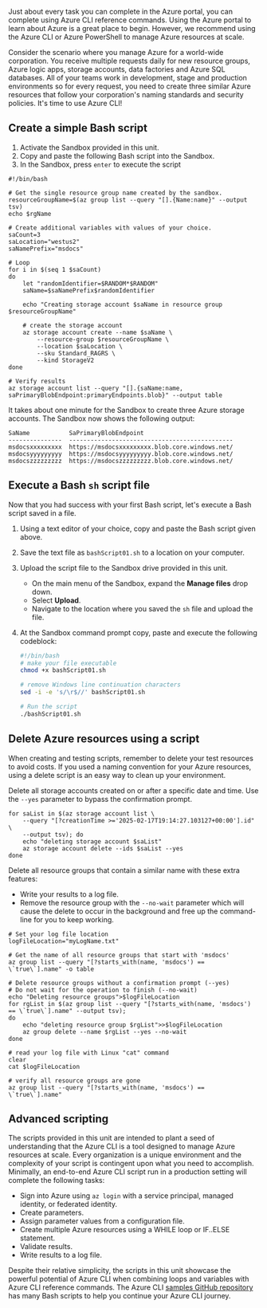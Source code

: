 <!-- markdownlint-disable MD041 -->

Just about every task you can complete in the Azure portal, you can complete using Azure CLI reference commands. Using the Azure portal to learn about Azure is a great place to begin. However, we recommend using the Azure CLI or Azure PowerShell to manage Azure resources at scale.

Consider the scenario where you manage Azure for a world-wide corporation.  You receive multiple requests daily for new resource groups, Azure logic apps, storage accounts, data factories and Azure SQL databases. All of your teams work in development, stage and production environments so for every request, you need to create three similar Azure resources that follow your corporation's naming standards and security policies. It's time to use Azure CLI!

## Create a simple Bash script

1. Activate the Sandbox provided in this unit.
1. Copy and paste the following Bash script into the Sandbox.
1. In the Sandbox, press `enter` to execute the script

```azurecli
#!/bin/bash

# Get the single resource group name created by the sandbox.
resourceGroupName=$(az group list --query "[].{Name:name}" --output tsv)
echo $rgName

# Create additional variables with values of your choice.
saCount=3
saLocation="westus2"
saNamePrefix="msdocs"

# Loop 
for i in $(seq 1 $saCount)
do
    let "randomIdentifier=$RANDOM*$RANDOM"
    saName=$saNamePrefix$randomIdentifier

    echo "Creating storage account $saName in resource group $resourceGroupName"

    # create the storage account
    az storage account create --name $saName \
        --resource-group $resourceGroupName \
        --location $saLocation \
        --sku Standard_RAGRS \
        --kind StorageV2
done

# Verify results
az storage account list --query "[].{saName:name, saPrimaryBlobEndpoint:primaryEndpoints.blob}" --output table
```

It takes about one minute for the Sandbox to create three Azure storage accounts. The Sandbox now shows the following output:

```output
SaName           SaPrimaryBlobEndpoint
---------------  ----------------------------------------------
msdocsxxxxxxxxx  https://msdocsxxxxxxxxx.blob.core.windows.net/
msdocsyyyyyyyyy  https://msdocsyyyyyyyyy.blob.core.windows.net/
msdocszzzzzzzzz  https://msdocszzzzzzzzz.blob.core.windows.net/

```

## Execute a Bash `sh` script file

Now that you had success with your first Bash script, let's execute a Bash script saved in a file.

1. Using a text editor of your choice, copy and paste the Bash script given above.
1. Save the text file as `bashScript01.sh` to a location on your computer.
1. Upload the script file to the Sandbox drive provided in this unit.
   - On the main menu of the Sandbox, expand the **Manage files** drop down.
   - Select **Upload**.
   - Navigate to the location where you saved the `sh` file and upload the file.
1. At the Sandbox command prompt copy, paste and execute the following codeblock:

   ```bash
   #!/bin/bash
   # make your file executable
   chmod +x bashScript01.sh
   
   # remove Windows line continuation characters
   sed -i -e 's/\r$//' bashScript01.sh
   
   # Run the script
   ./bashScript01.sh
   ```

## Delete Azure resources using a script

When creating and testing scripts, remember to delete your test resources to avoid costs. If you used a naming convention for your Azure resources, using a delete script is an easy way to clean up your environment.

Delete all storage accounts created on or after a specific date and time. Use the `--yes` parameter to bypass the confirmation prompt.

```azurecli
for saList in $(az storage account list \
    --query "[?creationTime >='2025-02-17T19:14:27.103127+00:00'].id" \
    --output tsv); do
    echo "deleting storage account $saList"
    az storage account delete --ids $saList --yes
done
```

Delete all resource groups that contain a similar name with these extra features:

- Write your results to a log file.
- Remove the resource group with the `--no-wait` parameter which will cause the delete to occur in the background and free up the command-line for you to keep working.

```azurecli
# Set your log file location
logFileLocation="myLogName.txt"

# Get the name of all resource groups that start with 'msdocs'
az group list --query "[?starts_with(name, 'msdocs') == \`true\`].name" -o table

# Delete resource groups without a confirmation prompt (--yes)
# Do not wait for the operation to finish (--no-wait)
echo "Deleting resource groups">$logFileLocation
for rgList in $(az group list --query "[?starts_with(name, 'msdocs') == \`true\`].name" --output tsv); 
do
    echo "deleting resource group $rgList">>$logFileLocation
    az group delete --name $rgList --yes --no-wait
done

# read your log file with Linux "cat" command
clear
cat $logFileLocation

# verify all resource groups are gone
az group list --query "[?starts_with(name, 'msdocs') == \`true\`].name"
```

## Advanced scripting

The scripts provided in this unit are intended to plant a seed of understanding that the Azure CLI is a tool designed to manage Azure resources at scale. Every organization is a unique environment and the complexity of your script is contingent upon what you need to accomplish.  Minimally, an end-to-end Azure CLI script run in a production setting will complete the following tasks:

- Sign into Azure using `az login` with a service principal, managed identity, or federated identity.
- Create parameters.
- Assign parameter values from a configuration file.
- Create multiple Azure resources using a WHILE loop or IF..ELSE statement.
- Validate results.
- Write results to a log file.

Despite their relative simplicity, the scripts in this unit showcase the powerful potential of Azure CLI when combining loops and variables with Azure CLI reference commands. The Azure CLI [samples GitHub repository](https://github.com/Azure-Samples/azure-cli-samples) has many Bash scripts to help you continue your Azure CLI journey.
